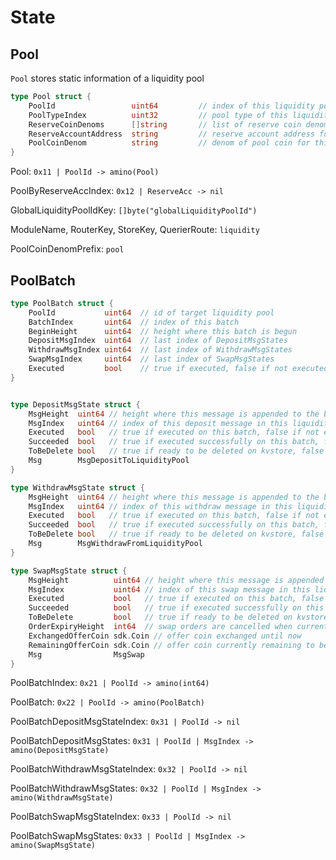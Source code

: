 <!--
order: 2
-->

# State

## Pool

`Pool` stores static information of a liquidity pool

```go
type Pool struct {
	PoolId                 uint64         // index of this liquidity pool
	PoolTypeIndex          uint32         // pool type of this liquidity pool
	ReserveCoinDenoms      []string       // list of reserve coin denoms for this liquidity pool
	ReserveAccountAddress  string         // reserve account address for this liquidity pool to store reserve coins
	PoolCoinDenom          string         // denom of pool coin for this liquidity pool
}
```

Pool: `0x11 | PoolId -> amino(Pool)`

PoolByReserveAccIndex: `0x12 | ReserveAcc -> nil`

GlobalLiquidityPoolIdKey: `[]byte("globalLiquidityPoolId")`

ModuleName, RouterKey, StoreKey, QuerierRoute: `liquidity`

PoolCoinDenomPrefix: `pool`

## PoolBatch

```go
type PoolBatch struct {
	PoolId           uint64  // id of target liquidity pool
	BatchIndex       uint64  // index of this batch
	BeginHeight      uint64  // height where this batch is begun
	DepositMsgIndex  uint64  // last index of DepositMsgStates
	WithdrawMsgIndex uint64  // last index of WithdrawMsgStates
	SwapMsgIndex     uint64  // last index of SwapMsgStates
	Executed         bool    // true if executed, false if not executed yet
}


type DepositMsgState struct {
	MsgHeight  uint64 // height where this message is appended to the batch
	MsgIndex   uint64 // index of this deposit message in this liquidity pool
	Executed   bool   // true if executed on this batch, false if not executed yet
	Succeeded  bool   // true if executed successfully on this batch, false if failed
	ToBeDelete bool   // true if ready to be deleted on kvstore, false if not ready to be deleted
	Msg        MsgDepositToLiquidityPool
}

type WithdrawMsgState struct {
	MsgHeight  uint64 // height where this message is appended to the batch
	MsgIndex   uint64 // index of this withdraw message in this liquidity pool
	Executed   bool   // true if executed on this batch, false if not executed yet
	Succeeded  bool   // true if executed successfully on this batch, false if failed
	ToBeDelete bool   // true if ready to be deleted on kvstore, false if not ready to be deleted
	Msg        MsgWithdrawFromLiquidityPool
}

type SwapMsgState struct {
	MsgHeight          uint64 // height where this message is appended to the batch
	MsgIndex           uint64 // index of this swap message in this liquidity pool
	Executed           bool   // true if executed on this batch, false if not executed yet
	Succeeded          bool   // true if executed successfully on this batch, false if failed
	ToBeDelete         bool   // true if ready to be deleted on kvstore, false if not ready to be deleted
	OrderExpiryHeight  int64  // swap orders are cancelled when current height is equal or higher than ExpiryHeight
	ExchangedOfferCoin sdk.Coin // offer coin exchanged until now
	RemainingOfferCoin sdk.Coin // offer coin currently remaining to be exchanged
	Msg                MsgSwap
}

```

PoolBatchIndex: `0x21 | PoolId -> amino(int64)`

PoolBatch: `0x22 | PoolId -> amino(PoolBatch)`

PoolBatchDepositMsgStateIndex: `0x31 | PoolId -> nil`

PoolBatchDepositMsgStates: `0x31 | PoolId | MsgIndex -> amino(DepositMsgState)`

PoolBatchWithdrawMsgStateIndex: `0x32 | PoolId -> nil`

PoolBatchWithdrawMsgStates: `0x32 | PoolId | MsgIndex -> amino(WithdrawMsgState)`

PoolBatchSwapMsgStateIndex: `0x33 | PoolId -> nil`

PoolBatchSwapMsgStates: `0x33 | PoolId | MsgIndex -> amino(SwapMsgState)`
